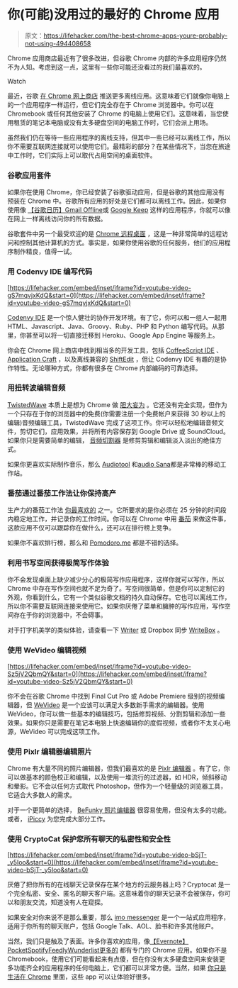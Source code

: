 # 你(可能)没用过的最好的 Chrome 应用

> 原文：<https://lifehacker.com/the-best-chrome-apps-youre-probably-not-using-494408658>

Chrome 应用商店最近有了很多改进，但谷歌 Chrome 内部的许多应用程序仍然不为人知。考虑到这一点，这里有一些你可能还没看过的我们最喜欢的。

Watch

最近，谷歌 [在 Chrome 网上商店](http://gigaom.com/2013/05/01/more-offline-chrome-apps-arrive-chrome-web-store-previews-packaged-apps/) 推送更多离线应用。这意味着它们就像你电脑上的一个应用程序一样运行，但它们完全存在于 Chrome 浏览器中。你可以在 Chromebook 或任何其他安装了 Chrome 的电脑上使用它们。这意味着，当您使用租赁的笔记本电脑或没有太多硬盘空间的电脑工作时，它们会派上用场。

虽然我们仍在等待一些应用程序的离线支持，但其中一些已经可以离线工作，所以你不需要互联网连接就可以使用它们。最精彩的部分？在某些情况下，当您在旅途中工作时，它们实际上可以取代占用空间的桌面软件。

### 谷歌应用套件

如果你在使用 Chrome，你已经安装了谷歌驱动应用，但是谷歌的其他应用没有预装在 Chrome 中。谷歌所有应用的好处是它们都可以离线工作。因此，如果你使用像 [【谷歌日历】](https://chrome.google.com/webstore/detail/google-calendar/ejjicmeblgpmajnghnpcppodonldlgfn)[Gmail Offline](https://chrome.google.com/webstore/detail/gmail-offline/ejidjjhkpiempkbhmpbfngldlkglhimk)或 [Google Keep](https://chrome.google.com/webstore/detail/google-keep/hmjkmjkepdijhoojdojkdfohbdgmmhki) 这样的应用程序，你就可以像在网上一样离线访问你的所有数据。

谷歌套件中另一个最受欢迎的是 [Chrome 远程桌面](https://chrome.google.com/webstore/detail/chrome-remote-desktop/gbchcmhmhahfdphkhkmpfmihenigjmpp) ，这是一种非常简单的远程访问和控制其他计算机的方式。事实是，如果你使用谷歌的任何服务，他们的应用程序制作精良，值得一试。

### 用 Codenvy IDE 编写代码

 [https://lifehacker.com/embed/inset/iframe?id=youtube-video-gS7mqvjxKdQ&start=0](https://lifehacker.com/embed/inset/iframe?id=youtube-video-gS7mqvjxKdQ&start=0) 

[Codenvy IDE](https://chrome.google.com/webstore/detail/codenvy-ide/lefigjbiimiemfhjmibbgemkpenelmag) 是一个惊人健壮的协作开发环境。有了它，你可以和一组人一起用 HTML、Javascript、Java、Groovy、Ruby、PHP 和 Python 编写代码。从那里，你甚至可以将一切直接迁移到 Heroku、Google App Engine 等服务上。

你会在 Chrome 网上商店中找到相当多的开发工具，包括 [CoffeeScript IDE](https://chrome.google.com/webstore/detail/coffeescript-ide/hikjpmfebkagiijbdinakadphhjffaik) 、 [Application Craft](https://chrome.google.com/webstore/detail/application-craft/fnbfgfpielckjhdohmkacklnnjkdpkdc) ，以及离线兼容的 [ShiftEdit](https://chrome.google.com/webstore/detail/shiftedit/lcgmndephhjcabhhjfcmncnhbmgbkpij) ，但让 Codenvy IDE 有趣的是协作特性。无论哪种方式，你都有很多在 Chrome 内部编码的可靠选择。

### 用扭转波编辑音频

[TwistedWave](https://chrome.google.com/webstore/detail/twistedwave/lhjkhabkkillndljkhedpfldghbpljij) 本质上是想为 Chrome 做 [胆大妄为](http://audacity.sourceforge.net/) 。它还没有完全实现，但作为一个只存在于你的浏览器中的免费(你需要注册一个免费帐户来获得 30 秒以上的编辑)音频编辑工具，TwistedWave 完成了这项工作。你可以轻松地编辑音频文件，剪切它们，应用效果，并将所有内容保存到 Google Drive 或 SoundCloud。如果你只是需要简单的编辑， [音频切割器](https://chrome.google.com/webstore/detail/audio-cutter/plimnkafgoiilijmlbnfoafihjjijbfp) 是修剪剪辑和编辑淡入淡出的绝佳方式。

如果你更喜欢实际制作音乐，那么 [Audiotool](https://chrome.google.com/webstore/detail/audiotool/bkgoccjhfjgjedhkiefaclppgbmoobnk?hl=en) 和[audio Sana](https://chrome.google.com/webstore/detail/audiosauna/lkgfemnodkdnenmfkblebnkjpckkjcae)都是非常棒的移动工作站。

### 番茄通过番茄工作法让你保持高产

生产力的番茄工作法 [你最喜欢的](http://lifehacker.com/most-popular-productivity-method-the-pomodoro-techniqu-5890829) 之一。它所要求的是你必须在 25 分钟的时间段内稳定地工作，并记录你的工作时间。你可以在 Chrome 中用 [番茄](https://chrome.google.com/webstore/detail/tomatoes/jijbhneeenepenoolcdalnekggeialeo) 来做这件事，这款应用不仅可以跟踪你在做什么，还可以在排行榜上竞争。

如果你不喜欢排行榜，那么和 [Pomodoro.me](https://chrome.google.com/webstore/detail/pomodorome/pdkkfpnoobbihpjbophkgcibemmmidhk) 都是不错的选择。

### 利用书写空间获得极简写作体验

你不会发现桌面上缺少减少分心的极简写作应用程序，这样你就可以写作，所以 Chrome 中存在写作空间也就不足为奇了。写空间很简单，但是你可以定制它的外观，你看到什么，它有一个类似谷歌文档的持久自动保存。它也可以离线工作，所以你不需要互联网连接来使用它。如果你厌倦了菜单和臃肿的写作应用，写作空间存在于你的浏览器中，不会碍事。

对于打字机美学的类似体验，请查看一下 [Writer](https://chrome.google.com/webstore/detail/writer/pnengefjfhgcceajaepbjhanoojifmog) 或 Dropbox 同步 [WriteBox](https://chrome.google.com/webstore/detail/writebox/bbehjmjchoiaglkeboicbgkpfafcmhij) 。

### 使用 WeVideo 编辑视频

 [https://lifehacker.com/embed/inset/iframe?id=youtube-video-Sz5jV2QbmQY&start=0](https://lifehacker.com/embed/inset/iframe?id=youtube-video-Sz5jV2QbmQY&start=0) 

你不会在谷歌 Chrome 中找到 Final Cut Pro 或 Adobe Premiere 级别的视频编辑器，但 [WeVideo](https://chrome.google.com/webstore/detail/wevideo-video-editor/okgjbfikepgflmlelgfgecmgjnmnmnnb) 是一个应该可以满足大多数新手需求的编辑器。使用 WeVideo，你可以做一些基本的编辑技巧，包括修剪视频、分割剪辑和添加一些效果。如果你只是需要在笔记本电脑上快速编辑你的度假视频，或者你不太关心电源，WeVideo 可以完成这项工作。

### 使用 Pixlr 编辑器编辑照片

Chrome 有大量不同的照片编辑器，但我们最喜欢的是 [Pixlr 编辑器](https://chrome.google.com/webstore/detail/pixlr-editor/icmaknaampgiegkcjlimdiidlhopknpk) 。有了它，你可以做基本的颜色校正和编辑，以及使用一堆流行的过滤器，如 HDR，倾斜移动和晕影。它不会以任何方式取代 Photoshop，但作为一个轻量级的浏览器工具，它适合大多数人的需求。

对于一个更简单的选择， [BeFunky 照片编辑器](https://chrome.google.com/webstore/detail/befunky-photo-editor/apfkepiiddolifkgjmfdgpnipgnfejab) 很容易使用，但没有太多的功能。或者， [iPiccy](https://chrome.google.com/webstore/detail/ipiccy-photo-editor/imokeandodnlammaoenbgcnbhigjbpjh) 为您完成大部分工作。

### 使用 CryptoCat 保护您所有聊天的私密性和安全性

 [https://lifehacker.com/embed/inset/iframe?id=youtube-video-bSjT-_y5Ioo&start=0](https://lifehacker.com/embed/inset/iframe?id=youtube-video-bSjT-_y5Ioo&start=0) 

厌倦了把你所有的在线聊天记录保存在某个地方的云服务器上吗？Cryptocat 是一个完全私密、安全、匿名的聊天客户端。这意味着你的聊天记录不会被保存，你可以和朋友交流，知道没有人在窥探。

如果安全对你来说不是那么重要，那么 [imo messenger](https://chrome.google.com/webstore/detail/imo-messenger/ocaebkdojpikfmhmnekiflipcicedobi) 是一个一站式应用程序，适用于你所有的聊天账户，包括 Google Talk、AOL、脸书和许多其他账户。

当然，我们只是触及了表面。许多你喜欢的应用，像[【Evernote】](https://chrome.google.com/webstore/detail/evernote-web/lbfehkoinhhcknnbdgnnmjhiladcgbol)[Pocket](https://chrome.google.com/webstore/detail/pocket/jijgclgmgjipgefcnnnibgllfonlfdap)[Spotify](https://chrome.google.com/webstore/detail/spotify-music-for-every-m/cnkjkdjlofllcpbemipjbcpfnglbgieh)[Feedly](https://chrome.google.com/webstore/detail/feedly-your-news-rss-goog/hipbfijinpcgfogaopmgehiegacbhmob)[Wunderlist](https://chrome.google.com/webstore/detail/wunderlist-to-do-task-lis/fjliknjliaohjgjajlgolhijphojjdkc)[更多的](https://chrome.google.com/webstore/category/apps) 都有专门的 Chrome 应用。如果你不是 Chromebook，使用它们可能看起来有点傻，但在你没有太多硬盘空间来安装更多功能齐全的应用程序的任何电脑上，它们都可以非常方便。当然，如果 [你只是生活在 Chrome](http://lifehacker.com/the-intermediate-guide-to-living-entirely-inside-chrome-5796224) 里面，这些 app 可以让体验好很多。